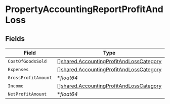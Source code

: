 # PropertyAccountingReportProfitAndLoss


## Fields

| Field                                                                                                     | Type                                                                                                      | Required                                                                                                  | Description                                                                                               |
| --------------------------------------------------------------------------------------------------------- | --------------------------------------------------------------------------------------------------------- | --------------------------------------------------------------------------------------------------------- | --------------------------------------------------------------------------------------------------------- |
| `CostOfGoodsSold`                                                                                         | [][shared.AccountingProfitAndLossCategory](../../../pkg/models/shared/accountingprofitandlosscategory.md) | :heavy_minus_sign:                                                                                        | N/A                                                                                                       |
| `Expenses`                                                                                                | [][shared.AccountingProfitAndLossCategory](../../../pkg/models/shared/accountingprofitandlosscategory.md) | :heavy_minus_sign:                                                                                        | N/A                                                                                                       |
| `GrossProfitAmount`                                                                                       | **float64*                                                                                                | :heavy_minus_sign:                                                                                        | N/A                                                                                                       |
| `Income`                                                                                                  | [][shared.AccountingProfitAndLossCategory](../../../pkg/models/shared/accountingprofitandlosscategory.md) | :heavy_minus_sign:                                                                                        | N/A                                                                                                       |
| `NetProfitAmount`                                                                                         | **float64*                                                                                                | :heavy_minus_sign:                                                                                        | N/A                                                                                                       |